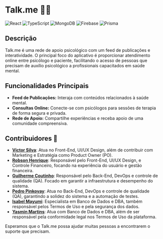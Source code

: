 # Talk.me 🧠💙

![React](https://img.shields.io/badge/React-61DAFB?style=for-the-badge&logo=react&logoColor=black)
![TypeScript](https://img.shields.io/badge/TypeScript-3178C6?style=for-the-badge&logo=typescript&logoColor=white)
![MongoDB](https://img.shields.io/badge/MongoDB-47A248?style=for-the-badge&logo=mongodb&logoColor=white)
![Firebase](https://img.shields.io/badge/Firebase-FFCA28?style=for-the-badge&logo=firebase&logoColor=white)
![Prisma](https://img.shields.io/badge/Prisma-2D3748?style=for-the-badge&logo=prisma&logoColor=white)

## Descrição

Talk.me é uma rede de apoio psicológico com um feed de publicações e interatividade. O principal foco do aplicativo é proporcionar atendimento online entre psicólogo e paciente, facilitando o acesso de pessoas que precisam de auxílio psicológico a profissionais capacitados em saúde mental.

## Funcionalidades Principais

- **Feed de Publicações:** Interaja com conteúdos relacionados à saúde mental.
- **Consultas Online:** Conecte-se com psicólogos para sessões de terapia de forma segura e privada.
- **Rede de Apoio:** Compartilhe experiências e receba apoio de uma comunidade compreensiva.

## Contribuidores 👥

- **[Victor Silva](https://github.com/viictorst)**: Atua no Front-End, UI/UX Design, além de contribuir com Marketing e Estratégia como Product Owner (PO).
- **[Robson Henrique](https://github.com/RobsuMachado)**: Responsável pelo Front-End, UI/UX Design, e Controle Financeiro, focando na experiência do usuário e gestão financeira.
- **[Guilherme Coutinho](https://github.com/gcouttinho)**: Responsável pelo Back-End, DevOps e controle de qualidade (QA). Focado em garantir a infraestrutura e desempenho do sistema.
- **[Pedro Pinkovay](https://github.com/pinkovay)**: Atua no Back-End, DevOps e controle de qualidade (QA), garantindo a solidez do sistema e a automação de testes.
- **[Isabel Mayumi](https://github.com/belmayumi)**: Especialista em Banco de Dados e DBA, também responsável pelos Termos de Uso e pela segurança dos dados.
- **[Yasmin Martins](https://github.com/yasminmartiins)**: Atua com Banco de Dados e DBA, além de ser responsável pela conformidade legal nos Termos de Uso da plataforma.


Esperamos que o Talk.me possa ajudar muitas pessoas a encontrarem o suporte que precisam.
